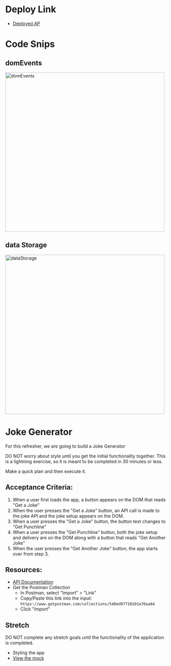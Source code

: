 # Deploy Link
- [Deployed AP](https://thejokegen.netlify.app)

# Code Snips

## domEvents
<img width="500" alt="domEvents" src="https://i.imgur.com/WZI3GHQ.png">

## data Storage
<img width="500" alt="dataStorage" src="https://i.imgur.com/Lh08AkG.png">



# Joke Generator

For this refresher, we are going to build a Joke Generator

DO NOT worry about style until you get the initial functionality together. This is a lightning exercise, so it is meant to be completed in 30 minutes or less.

Make a quick plan and then execute it.

## Acceptance Criteria:
1. When a user first loads the app, a button appears on the DOM that reads "Get a Joke"
1. When the user presses the "Get a Joke" button, an API call is made to the joke API and the joke setup appears on the DOM.
1. When a user presses the "Get a Joke" button, the button text changes to "Get Punchline"
1. When a user presses the "Get Punchline" button, both the joke setup and delivery are on the DOM along with a button that reads "Get Another Joke"
1. When the user presses the "Get Another Joke" button, the app starts over from step 3.

## Resources:
- [API Documentation](https://sv443.net/jokeapi/v2/)
- Get the Postman Collection
  - In Postman, select "Import" > "Link"
  - Copy/Paste this link into the input: `https://www.getpostman.com/collections/548ed97710101a76aa64`
  - Click "Import"

## Stretch
DO NOT complete any stretch goals until the functionality of the application is completed.
- Styling the app
- [View the mock](https://www.figma.com/file/dUTnw5fZfWCB2RCRJpS7Af/JJ-Wireframe-JS?node-id=0%3A1)



